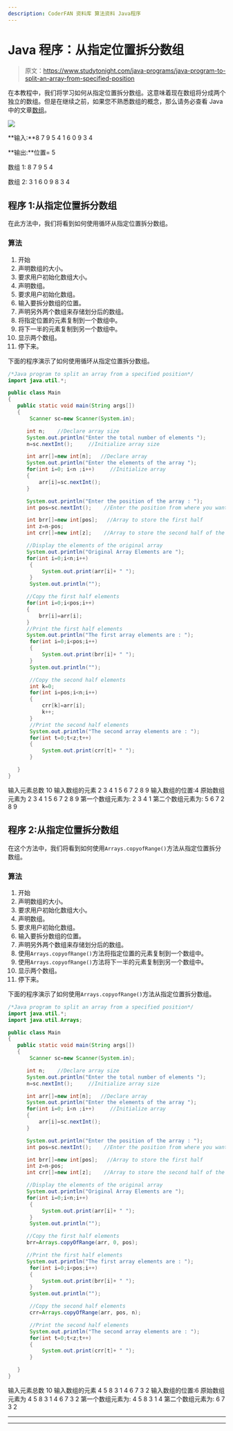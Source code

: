 ```yaml
---
description: CoderFAN 资料库 算法资料 Java程序
---
```


# Java 程序：从指定位置拆分数组

> 原文：<https://www.studytonight.com/java-programs/java-program-to-split-an-array-from-specified-position>

在本教程中，我们将学习如何从指定位置拆分数组。这意味着现在数组将分成两个独立的数组。但是在继续之前，如果您不熟悉数组的概念，那么请务必查看 Java 中的文章[数组](https://www.studytonight.com/java/array.php)。

![](img/7efdfe96c270290b787e9b43d085c678.png)

**输入:**8 7 9 5 4 1 6 0 9 3 4

**输出:**位置= 5

数组 1: 8 7 9 5 4

数组 2: 3 1 6 0 9 8 3 4

## 程序 1:从指定位置拆分数组

在此方法中，我们将看到如何使用循环从指定位置拆分数组。

### 算法

1.  开始
2.  声明数组的大小。
3.  要求用户初始化数组大小。
4.  声明数组。
5.  要求用户初始化数组。
6.  输入要拆分数组的位置。
7.  声明另外两个数组来存储划分后的数组。
8.  将指定位置的元素复制到一个数组中。
9.  将下一半的元素复制到另一个数组中。
10.  显示两个数组。
11.  停下来。

下面的程序演示了如何使用循环从指定位置拆分数组。

```java
/*Java program to split an array from a specified position*/
import java.util.*;  

public class Main  
{  
   public static void main(String args[])   
   {  
       Scanner sc=new Scanner(System.in);

      int n;    //Declare array size
      System.out.println("Enter the total number of elements ");
      n=sc.nextInt();     //Initialize array size

      int arr[]=new int[n];   //Declare array
      System.out.println("Enter the elements of the array ");
      for(int i=0; i<n ;i++)     //Initialize array
      {
          arr[i]=sc.nextInt();
      }

      System.out.println("Enter the position of the array : ");
      int pos=sc.nextInt();    //Enter the position from where you want to split the array

      int brr[]=new int[pos];   //Array to store the first half
      int z=n-pos;
      int crr[]=new int[z];    //Array to store the second half of the array

      //Display the elements of the original array 
      System.out.println("Original Array Elements are ");
      for(int i=0;i<n;i++)
       {
           System.out.print(arr[i]+ " ");
       }
       System.out.println("");

      //Copy the first half elements
      for(int i=0;i<pos;i++)
      {
          brr[i]=arr[i];
      }
      //Print the first half elements
      System.out.println("The first array elements are : ");
       for(int i=0;i<pos;i++)
       {
           System.out.print(brr[i]+ " ");
       }
       System.out.println("");

       //Copy the second half elements
       int k=0;
       for(int i=pos;i<n;i++)
       {
           crr[k]=arr[i];
           k++;
       }
       //Print the second half elements
       System.out.println("The second array elements are : ");
       for(int t=0;t<z;t++)
       {
           System.out.print(crr[t]+ " ");
       }

   }  
} 
```

输入元素总数 10
输入数组的元素 2 3 4 1 5 6 7 2 8 9
输入数组的位置:4
原始数组元素为
2 3 4 1 5 6 7 2 8 9
第一个数组元素为:
2 3 4 1
第二个数组元素为:
5 6 7 2 8 9

## 程序 2:从指定位置拆分数组

在这个方法中，我们将看到如何使用`Arrays.copyofRange()`方法从指定位置拆分数组。

### 算法

1.  开始
2.  声明数组的大小。
3.  要求用户初始化数组大小。
4.  声明数组。
5.  要求用户初始化数组。
6.  输入要拆分数组的位置。
7.  声明另外两个数组来存储划分后的数组。
8.  使用`Arrays.copyofRange()`方法将指定位置的元素复制到一个数组中。
9.  使用`Arrays.copyofRange()`方法将下一半的元素复制到另一个数组中。
10.  显示两个数组。
11.  停下来。

下面的程序演示了如何使用`Arrays.copyofRange()`方法从指定位置拆分数组。

```java
/*Java program to split an array from a specified position*/
import java.util.*;  
import java.util.Arrays; 

public class Main  
{  
   public static void main(String args[])   
   {  
       Scanner sc=new Scanner(System.in);

      int n;    //Declare array size
      System.out.println("Enter the total number of elements ");
      n=sc.nextInt();     //Initialize array size

      int arr[]=new int[n];   //Declare array
      System.out.println("Enter the elements of the array ");
      for(int i=0; i<n ;i++)     //Initialize array
      {
          arr[i]=sc.nextInt();
      }

      System.out.println("Enter the position of the array : ");
      int pos=sc.nextInt();    //Enter the position from where you want to split the array

      int brr[]=new int[pos];   //Array to store the first half
      int z=n-pos;
      int crr[]=new int[z];    //Array to store the second half of the array

      //Display the elements of the original array 
      System.out.println("Original Array Elements are ");
      for(int i=0;i<n;i++)
       {
           System.out.print(arr[i]+ " ");
       }
       System.out.println("");

      //Copy the first half elements
      brr=Arrays.copyOfRange(arr, 0, pos); 

      //Print the first half elements
      System.out.println("The first array elements are : ");
       for(int i=0;i<pos;i++)
       {
           System.out.print(brr[i]+ " ");
       }
       System.out.println("");

       //Copy the second half elements
       crr=Arrays.copyOfRange(arr, pos, n); 

       //Print the second half elements
       System.out.println("The second array elements are : ");
       for(int t=0;t<z;t++)
       {
           System.out.print(crr[t]+ " ");
       }

   }  
} 
```

输入元素总数 10
输入数组的元素 4 5 8 3 1 4 6 7 3 2
输入数组的位置:6
原始数组元素为
4 5 8 3 1 4 6 7 3 2
第一个数组元素为:
4 5 8 3 1 4
第二个数组元素为:
6 7 3 2

* * *

* * *